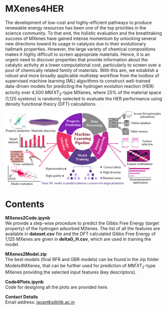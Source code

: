 # MXenes4HER
The development of low-cost and highly-efficient pathways to produce renewable energy resources has been one of the top priorities in the science community. To that end, the holistic evaluation and the breathtaking success of MXenes have gained intense momentum by unlocking several new directions toward its usage in catalysis due to their evolutionary hallmark properties. However, the large variety of chemical compositions makes it highly difficult to screen appropriate materials. Hence, it is an urgent need to discover properties that provide information about the catalytic activity at a lower computational cost, particularly to screen over a pool of chemically related family of materials. With this aim, we establish a robust and more broadly applicable multistep workflow from the toolbox of supervised machine learning (ML) algorithms to construct well-trained data-driven models for predicting the hydrogen evolution reaction (HER) activity over 4,500 $MM{^\prime}XT_2$-type MXenes, where 25% of the material space (1,125 systems) is randomly selected to evaluate the HER performance using density functional theory (DFT) calculations.

<img src=ML_workflow.jpg>

# Contents
**MXenes2Code.ipynb** <br>
We provide a step-wise procedure to predict the Gibbs Free Energy (target property) of the hydrogen adsorbed MXenes. The list of all the features are available in **dataset.csv** file and the DFT calculated Gibbs Free Energy of 1,125 MXenes are given in **deltaG_H.csv**, which are used in training the model. 

**MXenes2Model.zip** <br>
The best models (final RFR and GBR models) can be found in the zip folder Models4MXenes, that can be further used for prediction of $MM{^\prime}XT_2$-type MXenes providing the selected input features (key descriptors).

**Code4Plots.ipynb** <br>
Code for designing all the plots are provided here.   

**Contact Details** <br>
Email address: jayantks@iitk.ac.in <br>




